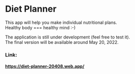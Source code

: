 # Diet Planner
This app will help you make individual nutritional plans. <br>
Healthy body === healthy mind :-)


The application is still under development (feel free to test it). <br>
The final version will be available around May 20, 2022.
<br>

### Link:
#### https://diet-planner-20408.web.app/

